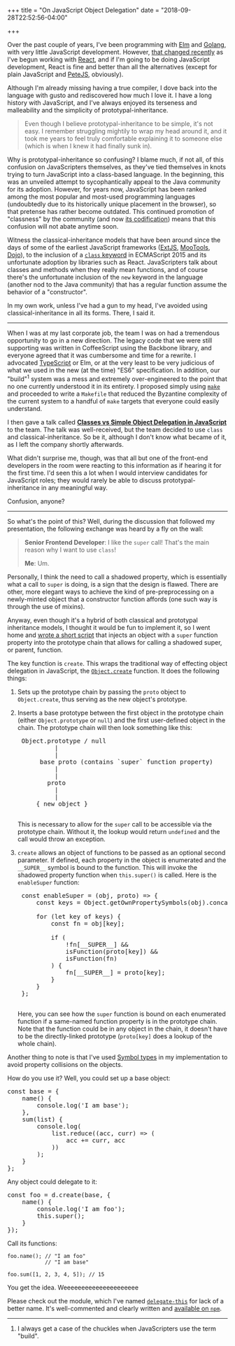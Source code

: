 +++
title = "On JavaScript Object Delegation"
date = "2018-09-28T22:52:56-04:00"

+++

Over the past couple of years, I've been programming with [Elm] and [Golang], with very little JavaScript development.  However, [that changed recently] as I've begun working with [React], and if I'm going to be doing JavaScript development, React is fine and better than all the alternatives (except for plain JavaScript and [PeteJS], obviously).

Although I'm already missing having a true compiler, I dove back into the language with gusto and rediscovered how much I love it.  I have a long history with JavaScript, and I've always enjoyed its terseness and malleability and the simplicity of prototypal-inheritance.

> Even though I believe prototypal-inheritance to be simple, it's not easy.  I remember struggling mightily to wrap my head around it, and it took me years to feel truly comfortable explaining it to someone else (which is when I knew it had finally sunk in).

Why is prototypal-inheritance so confusing?  I blame much, if not all, of this confusion on JavaScripters themselves, as they've tied themselves in knots trying to turn JavaScript into a class-based language.  In the beginning, this was an unveiled attempt to sycophantically appeal to the Java community for its adoption.  However, for years now, JavaScript has been ranked among the most popular and most-used programming languages (undoubtedly due to its historically unique placement in the browser), so that pretense has rather become outdated.  This continued promotion of "classness" by the community (and now [its codification]) means that this confusion will not abate anytime soon.

Witness the classical-inheritance models that have been around since the days of some of the earliest JavaScript frameworks ([ExtJS], [MooTools], [Dojo]), to the inclusion of a [`class` keyword] in ECMAScript 2015 and its unfortunate adoption by libraries such as React.  JavaScripters talk about classes and methods when they really mean functions, and of course there's the unfortunate inclusion of the `new` keyword in the language (another nod to the Java community) that has a regular function assume the behavior of a "constructor".

In my own work, unless I've had a gun to my head, I've avoided using classical-inheritance in all its forms.  There, I said it.

---

When I was at my last corporate job, the team I was on had a tremendous opportunity to go in a new direction.  The legacy code that we were still supporting was written in CoffeeScript using the Backbone library, and everyone agreed that it was cumbersome and time for a rewrite.  I advocated [TypeScript] or Elm, or at the very least to be very judicious of what we used in the new (at the time) "ES6" specification.  In addition, our "build"<sup>1</sup> system was a mess and extremely over-engineered to the point that no one currently understood it in its entirety.  I proposed simply using [`make`] and proceeded to write a `Makefile` that reduced the Byzantine complexity of the current system to a handful of `make` targets that everyone could easily understand.

I then gave a talk called **[Classes vs Simple Object Delegation in JavaScript]** to the team.  The talk was well-received, but the team decided to use `class` and classical-inheritance.  So be it, although  I don't know what became of it, as I left the company shortly afterwards.

What didn't surprise me, though, was that all but one of the front-end developers in the room were reacting to this information as if hearing it for the first time.  I'd seen this a lot when I would interview candidates for JavaScript roles; they would rarely be able to discuss prototypal-inheritance in any meaningful way.

Confusion, anyone?

---

So what's the point of this?  Well, during the discussion that followed my presentation, the following exchange was heard by a fly on the wall:

> **Senior Frontend Developer**: I like the `super` call!  That's the main reason why I want to use `class`!
>
> **Me**: Um.

Personally, I think the need to call a shadowed property, which is essentially what a call to `super` is doing, is a sign that the design is flawed.  There are other, more elegant ways to achieve the kind of pre-preprocessing on a newly-minted object that a constructor function affords (one such way is through the use of mixins).

Anyway, even though it's a hybrid of both classical and prototypal inheritance models, I thought it would be fun to implement it, so I went home and [wrote a short script] that injects an object with a `super` function property into the prototype chain that allows for calling a shadowed super, or parent, function.

The key function is `create`.  This wraps the traditional way of effecting object delegation in JavaScript, the [`Object.create`] function.  It does the following things:

1. Sets up the prototype chain by passing the `proto` object to `Object.create`, thus serving as the new object's prototype.

2. Inserts a base prototype between the first object in the prototype chain (either `Object.prototype` or `null`) and the first user-defined object in the chain.  The prototype chain will then look something like this:

    <pre class="math">
    Object.prototype / null
             |
             |
         base proto (contains `super` function property)
             |
             |
           proto
             |
             |
        { new object }
    </pre>

    This is necessary to allow for the `super` call to be accessible via the prototype chain.  Without it, the lookup would return `undefined` and the call would throw an exception.

3. `create` allows an object of functions to be passed as an optional second parameter.  If defined, each property in the object is enumerated and the `__SUPER__` symbol is bound to the function.  This will invoke the shadowed property function when `this.super()` is called.  Here is the `enableSuper` function:

    <pre class="math">
    const enableSuper = (obj, proto) => {
        const keys = Object.getOwnPropertySymbols(obj).concat(Object.keys(obj));

        for (let key of keys) {
            const fn = obj[key];

            if (
                !fn[__SUPER__] &&
                isFunction(proto[key]) &&
                isFunction(fn)
            ) {
                fn[__SUPER__] = proto[key];
            }
        }
    };
    </pre>

	Here, you can see how the `super` function is bound on each enumerated function if a same-named function property is in the prototype chain.  Note that the function could be in any object in the chain, it doesn't have to be the directly-linked prototype (`proto[key]` does a lookup of the whole chain).

Another thing to note is that I've used [Symbol types] in my implementation to avoid property collisions on the objects.

How do you use it?  Well, you could set up a base object:

<pre class="math">
const base = {
    name() {
        console.log('I am base');
    },
    sum(list) {
        console.log(
            list.reduce((acc, curr) => (
                acc += curr, acc
            ))
        );
    }
};
</pre>

Any object could delegate to it:

<pre class="math">
const foo = d.create(base, {
    name() {
        console.log('I am foo');
        this.super();
    }
});
</pre>

Call its functions:

```
foo.name(); // "I am foo"
            // "I am base"

foo.sum([1, 2, 3, 4, 5]); // 15
```

You get the idea.  Weeeeeeeeeeeeeeeeeeeee

Please check out the module, which I've named [`delegate-this`] for lack of a better name.  It's well-commented and clearly written and [available on `npm`].

---

1. I always get a case of the chuckles when JavaScripters use the term "build".

[Elm]: http://elm-lang.org/
[Golang]: https://golang.org/
[that changed recently]: https://www.youtube.com/watch?v=S-IkWpm7TS0
[React]: https://reactjs.org/
[PeteJS]: https://github.com/btoll/PeteJS
[its codification]: https://www.ecma-international.org/ecma-262/6.0/#sec-class-definitions
[ExtJS]: https://en.wikipedia.org/wiki/Ext_JS
[MooTools]: https://en.wikipedia.org/wiki/MooTools
[Dojo]: https://en.wikipedia.org/wiki/Dojo_Toolkit
[`class` keyword]: https://developer.mozilla.org/en-US/docs/Web/JavaScript/Reference/Classes
[TypeScript]: http://www.typescriptlang.org/
[`make`]: https://www.gnu.org/software/make/
[Classes vs Simple Object Delegation in JavaScript]: https://www.benjamintoll.com/talks/classes_vs_simple_object_delegation_in_javascript.pdf
[wrote a short script]: https://github.com/btoll/delegate-this/blob/master/index.js
[`Object.create`]: https://developer.mozilla.org/en-US/docs/Web/JavaScript/Reference/Global_Objects/Object/create
[Symbol types]: https://developer.mozilla.org/en-US/docs/Web/JavaScript/Reference/Global_Objects/Symbol
[`delegate-this`]: https://github.com/btoll/delegate-this
[available on `npm`]: https://www.npmjs.com/package/delegate-this


